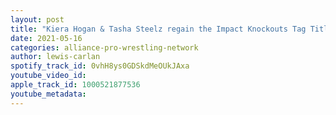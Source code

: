 ```yaml
---
layout: post
title: "Kiera Hogan & Tasha Steelz regain the Impact Knockouts Tag Titles, Josh Alexander retains"
date: 2021-05-16
categories: alliance-pro-wrestling-network
author: lewis-carlan
spotify_track_id: 0vhH8ys0GDSkdMeOUkJAxa
youtube_video_id: 
apple_track_id: 1000521877536
youtube_metadata: 
---
```

